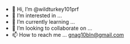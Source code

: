 - 👋 Hi, I’m @wildturkey101prf
- 👀 I’m interested in ...
- 🌱 I’m currently learning ...
- 💞️ I’m looking to collaborate on ...
- 📫 How to reach me ... gnag10bln@gmail.com

<!---
wildturkey101prf/wildturkey101prf is a ✨ special ✨ repository because its `README.md` (this file) appears on your GitHub profile.
You can click the Preview link to take a look at your changes.
--->
